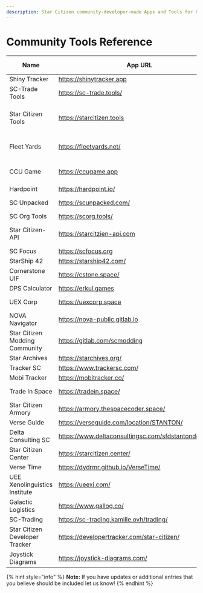 ```yaml
---
description: Star Citizen community-developer-made Apps and Tools for Citizens
---
```


# Community Tools Reference

<table data-full-width="true"><thead><tr><th>Name</th><th data-type="content-ref">App URL</th><th>Authors</th><th data-type="content-ref">Repo URL</th><th data-type="content-ref">Discord/ORG</th><th>License</th><th data-type="content-ref">Support URL</th><th data-type="checkbox">Installable PWA</th><th data-type="checkbox">Browser Extension</th><th data-type="checkbox">RestfulAPI</th></tr></thead><tbody><tr><td>Shiny Tracker</td><td><a href="https://shinytracker.app">https://shinytracker.app</a></td><td>Shiny Hobo</td><td><a href="https://github.com/ShinyHobo/shinyhobo.github.io">https://github.com/ShinyHobo/shinyhobo.github.io</a></td><td></td><td></td><td></td><td>false</td><td>false</td><td>false</td></tr><tr><td>SC-Trade Tools</td><td><a href="https://sc-trade.tools/">https://sc-trade.tools/</a></td><td>Etienne Lamoureux</td><td><a href="https://github.com/EtienneLamoureux/sc-trade-tools/">https://github.com/EtienneLamoureux/sc-trade-tools/</a></td><td></td><td></td><td></td><td>false</td><td>false</td><td>false</td></tr><tr><td>Star Citizen Tools</td><td><a href="https://starcitizen.tools">https://starcitizen.tools</a></td><td>Alistair3149, Czenstar, DuskFrye, Facerafter</td><td><a href="https://github.com/StarCitizenTools/mediawiki">https://github.com/StarCitizenTools/mediawiki</a></td><td></td><td></td><td></td><td>false</td><td>false</td><td>false</td></tr><tr><td>Fleet Yards</td><td><a href="https://fleetyards.net/">https://fleetyards.net/</a></td><td>Mortik (Torlek Maru)</td><td><a href="https://github.com/fleetyards/fleetyards">https://github.com/fleetyards/fleetyards</a></td><td></td><td></td><td></td><td>false</td><td>false</td><td>false</td></tr><tr><td>CCU Game</td><td><a href="https://ccugame.app">https://ccugame.app</a></td><td>Rischwa (Jonas Jacobi)</td><td></td><td></td><td></td><td></td><td>false</td><td>false</td><td>false</td></tr><tr><td>Hardpoint</td><td><a href="https://hardpoint.io/">https://hardpoint.io/</a></td><td></td><td><a href="https://github.com/Lanrek/hardpoint">https://github.com/Lanrek/hardpoint</a></td><td></td><td></td><td></td><td>false</td><td>false</td><td>false</td></tr><tr><td>SC Unpacked</td><td><a href="https://scunpacked.com/">https://scunpacked.com/</a></td><td>Richard Thombs</td><td><a href="https://github.com/richardthombs/scunpacked">https://github.com/richardthombs/scunpacked</a></td><td></td><td></td><td></td><td>false</td><td>false</td><td>false</td></tr><tr><td>SC Org Tools</td><td><a href="https://scorg.tools/">https://scorg.tools/</a></td><td></td><td></td><td></td><td></td><td></td><td>false</td><td>false</td><td>false</td></tr><tr><td>Star Citizen-API</td><td><a href="https://starcitzien-api.com">https://starcitzien-api.com</a></td><td>Dymers (Urbain Corentin)</td><td><a href="https://github.com/Dymerz/RSI-Scraper">https://github.com/Dymerz/RSI-Scraper</a></td><td></td><td></td><td></td><td>false</td><td>false</td><td>false</td></tr><tr><td>SC Focus</td><td><a href="https://scfocus.org">https://scfocus.org</a></td><td></td><td></td><td></td><td></td><td></td><td>false</td><td>false</td><td>false</td></tr><tr><td>StarShip 42</td><td><a href="https://starship42.com/">https://starship42.com/</a></td><td>LundFoci</td><td></td><td></td><td></td><td></td><td>false</td><td>false</td><td>false</td></tr><tr><td>Cornerstone UIF</td><td><a href="https://cstone.space/">https://cstone.space/</a></td><td>Meepowski</td><td></td><td></td><td></td><td></td><td>false</td><td>false</td><td>false</td></tr><tr><td>DPS Calculator</td><td><a href="https://erkul.games">https://erkul.games</a></td><td></td><td></td><td></td><td></td><td></td><td>false</td><td>false</td><td>false</td></tr><tr><td>UEX Corp</td><td><a href="https://uexcorp.space">https://uexcorp.space</a></td><td>Zatecc, Darkneon</td><td></td><td></td><td></td><td></td><td>false</td><td>false</td><td>false</td></tr><tr><td>NOVA Navigator</td><td><a href="https://nova-public.gitlab.io">https://nova-public.gitlab.io</a></td><td>Sandoval Burrows</td><td><a href="https://gitlab.com/nova-public/navigator">https://gitlab.com/nova-public/navigator</a></td><td></td><td></td><td></td><td>false</td><td>false</td><td>false</td></tr><tr><td>Star Citizen Modding Community</td><td><a href="https://gitlab.com/scmodding">https://gitlab.com/scmodding</a></td><td>Ventorvar</td><td><a href="https://gitlab.com/scmodding">https://gitlab.com/scmodding</a></td><td></td><td></td><td></td><td>false</td><td>false</td><td>false</td></tr><tr><td>Star Archives</td><td><a href="https://starchives.org/">https://starchives.org/</a></td><td>Intelo</td><td></td><td></td><td></td><td></td><td>false</td><td>false</td><td>false</td></tr><tr><td>Tracker SC</td><td><a href="https://www.trackersc.com/">https://www.trackersc.com/</a></td><td></td><td></td><td></td><td></td><td></td><td>false</td><td>false</td><td>false</td></tr><tr><td>Mobi Tracker</td><td><a href="https://mobitracker.co/">https://mobitracker.co/</a></td><td></td><td></td><td></td><td></td><td></td><td>false</td><td>false</td><td>false</td></tr><tr><td>Trade In Space</td><td><a href="https://tradein.space/">https://tradein.space/</a></td><td>Ben Abraham</td><td><a href="https://bitbucket.org/Cpt_BA/tradeinspace/src/master/">https://bitbucket.org/Cpt_BA/tradeinspace/src/master/</a></td><td></td><td></td><td></td><td>false</td><td>false</td><td>false</td></tr><tr><td>Star Citizen Armory</td><td><a href="https://armory.thespacecoder.space/">https://armory.thespacecoder.space/</a></td><td>The Space Coder</td><td></td><td></td><td></td><td></td><td>false</td><td>false</td><td>false</td></tr><tr><td>Verse Guide</td><td><a href="https://verseguide.com/location/STANTON/">https://verseguide.com/location/STANTON/</a></td><td></td><td><a href="https://github.com/gulbrillo/VerseGuide-overlay">https://github.com/gulbrillo/VerseGuide-overlay</a></td><td></td><td></td><td></td><td>false</td><td>false</td><td>false</td></tr><tr><td>Delta Consulting SC</td><td><a href="https://www.deltaconsultingsc.com/sfdstantondownload">https://www.deltaconsultingsc.com/sfdstantondownload</a></td><td></td><td></td><td></td><td></td><td></td><td>false</td><td>false</td><td>false</td></tr><tr><td>Star Citizen Center</td><td><a href="https://starcitizen.center/">https://starcitizen.center/</a></td><td>B.G. Adrian</td><td><a href="https://github.com/bgadrian/sc-janus">https://github.com/bgadrian/sc-janus</a></td><td></td><td></td><td></td><td>false</td><td>false</td><td>false</td></tr><tr><td>Verse Time</td><td><a href="https://dydrmr.github.io/VerseTime/">https://dydrmr.github.io/VerseTime/</a></td><td>Dydrmr</td><td><a href="https://github.com/dydrmr/VerseTime">https://github.com/dydrmr/VerseTime</a></td><td></td><td></td><td></td><td>false</td><td>false</td><td>false</td></tr><tr><td>UEE Xenolinguistics Institute</td><td><a href="https://ueexi.com/">https://ueexi.com/</a></td><td></td><td></td><td></td><td></td><td></td><td>false</td><td>false</td><td>false</td></tr><tr><td>Galactic Logistics</td><td><a href="https://www.gallog.co/">https://www.gallog.co/</a></td><td>Raveir</td><td></td><td></td><td></td><td></td><td>false</td><td>false</td><td>false</td></tr><tr><td>SC-Trading</td><td><a href="https://sc-trading.kamille.ovh/trading/">https://sc-trading.kamille.ovh/trading/</a></td><td>Kamille</td><td></td><td></td><td></td><td></td><td>false</td><td>false</td><td>false</td></tr><tr><td>Star Citizen Developer Tracker</td><td><a href="https://developertracker.com/star-citizen/">https://developertracker.com/star-citizen/</a></td><td>Oskar Risberg (Kokarn)</td><td><a href="https://github.com/post-tracker/site">https://github.com/post-tracker/site</a></td><td></td><td></td><td></td><td>false</td><td>false</td><td>false</td></tr><tr><td>Joystick Diagrams</td><td><a href="https://joystick-diagrams.com/">https://joystick-diagrams.com/</a></td><td>Robert Cox (Rehex)</td><td><a href="https://github.com/Rexeh/joystick-diagrams/">https://github.com/Rexeh/joystick-diagrams/</a></td><td></td><td></td><td></td><td>false</td><td>false</td><td>false</td></tr></tbody></table>

{% hint style="info" %}
**Note:** If you have updates or additional entries that you believe should be included let us know!
{% endhint %}
